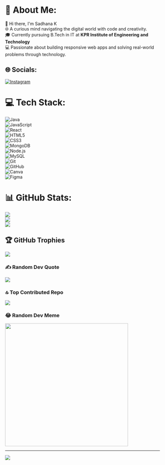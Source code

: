 # 💫 About Me:
👋 Hi there, I'm Sadhana K  
🌐 A curious mind navigating the digital world with code and creativity.  
🎓 Currently pursuing B.Tech in IT at **KPR Institute of Engineering and Technology**  
💻 Passionate about building responsive web apps and solving real-world problems through technology.

## 🌐 Socials:
[![Instagram](https://img.shields.io/badge/Instagram-%23E4405F.svg?logo=Instagram&logoColor=white)](https://instagram.com/_.sadhu._26)

# 💻 Tech Stack:
![Java](https://img.shields.io/badge/java-%23ED8B00.svg?style=for-the-badge&logo=openjdk&logoColor=white)  
![JavaScript](https://img.shields.io/badge/javascript-%23323330.svg?style=for-the-badge&logo=javascript&logoColor=%23F7DF1E)  
![React](https://img.shields.io/badge/react-%2320232a.svg?style=for-the-badge&logo=react&logoColor=%2361DAFB)  
![HTML5](https://img.shields.io/badge/html5-%23E34F26.svg?style=for-the-badge&logo=html5&logoColor=white)  
![CSS3](https://img.shields.io/badge/css3-%231572B6.svg?style=for-the-badge&logo=css3&logoColor=white)  
![MongoDB](https://img.shields.io/badge/mongodb-%2347A248.svg?style=for-the-badge&logo=mongodb&logoColor=white)  
![Node.js](https://img.shields.io/badge/node.js-%2343853D.svg?style=for-the-badge&logo=node.js&logoColor=white)  
![MySQL](https://img.shields.io/badge/mysql-4479A1.svg?style=for-the-badge&logo=mysql&logoColor=white)  
![Git](https://img.shields.io/badge/git-%23F1502F.svg?style=for-the-badge&logo=git&logoColor=white)  
![GitHub](https://img.shields.io/badge/github-%23121011.svg?style=for-the-badge&logo=github&logoColor=white)  
![Canva](https://img.shields.io/badge/Canva-%2300C4CC.svg?style=for-the-badge&logo=Canva&logoColor=white)  
![Figma](https://img.shields.io/badge/figma-%23F24E1E.svg?style=for-the-badge&logo=figma&logoColor=white)

# 📊 GitHub Stats:
![](https://github-readme-stats.vercel.app/api?username=SadhanaK266&theme=gotham&hide_border=false&include_all_commits=false&count_private=false)<br/>
![](https://github-readme-streak-stats.herokuapp.com/?user=SadhanaK266&theme=gotham&hide_border=false)<br/>
![](https://github-readme-stats.vercel.app/api/top-langs/?username=SadhanaK266&theme=gotham&hide_border=false&include_all_commits=false&count_private=false&layout=compact)

## 🏆 GitHub Trophies
![](https://github-profile-trophy.vercel.app/?username=SadhanaK266&theme=radical&no-frame=false&no-bg=true&margin-w=4)

### ✍️ Random Dev Quote
![](https://quotes-github-readme.vercel.app/api?type=horizontal&theme=radical)

### 🔝 Top Contributed Repo
![](https://github-contributor-stats.vercel.app/api?username=SadhanaK266&limit=5&theme=dark&combine_all_yearly_contributions=true)

### 😂 Random Dev Meme
<img src='https://memer-new.vercel.app/' style="height: 400px;"/>

---
[![](https://visitcount.itsvg.in/api?id=SadhanaK266&icon=0&color=0)](https://visitcount.itsvg.in)

<!-- Proudly created with GPRM ( https://gprm.itsvg.in ) -->
